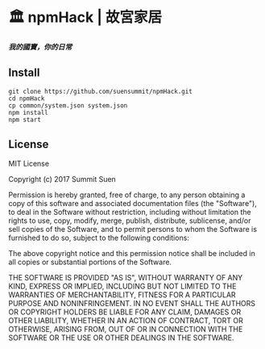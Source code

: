 # 🏛 npmHack | 故宮家居

##### 我的國寶，你的日常

## Install

```
git clone https://github.com/suensummit/npmHack.git
cd npmHack
cp common/system.json system.json
npm install
npm start
```

## License

MIT License

Copyright (c) 2017 Summit Suen

Permission is hereby granted, free of charge, to any person obtaining a copy
of this software and associated documentation files (the "Software"), to deal
in the Software without restriction, including without limitation the rights
to use, copy, modify, merge, publish, distribute, sublicense, and/or sell
copies of the Software, and to permit persons to whom the Software is
furnished to do so, subject to the following conditions:

The above copyright notice and this permission notice shall be included in all
copies or substantial portions of the Software.

THE SOFTWARE IS PROVIDED "AS IS", WITHOUT WARRANTY OF ANY KIND, EXPRESS OR
IMPLIED, INCLUDING BUT NOT LIMITED TO THE WARRANTIES OF MERCHANTABILITY,
FITNESS FOR A PARTICULAR PURPOSE AND NONINFRINGEMENT. IN NO EVENT SHALL THE
AUTHORS OR COPYRIGHT HOLDERS BE LIABLE FOR ANY CLAIM, DAMAGES OR OTHER
LIABILITY, WHETHER IN AN ACTION OF CONTRACT, TORT OR OTHERWISE, ARISING FROM,
OUT OF OR IN CONNECTION WITH THE SOFTWARE OR THE USE OR OTHER DEALINGS IN THE
SOFTWARE.
